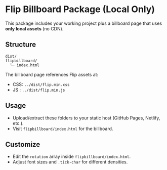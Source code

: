 # Flip Billboard Package (Local Only)
This package includes your working project plus a billboard page that uses **only local assets** (no CDN).

## Structure
```
dist/
flipbillboard/
  └─ index.html

```

The billboard page references Flip assets at:
- CSS: `../dist/flip.min.css`
- JS : `../dist/flip.min.js`


## Usage
- Upload/extract these folders to your static host (GitHub Pages, Netlify, etc.).
- Visit `flipbillboard/index.html` for the billboard.

## Customize
- Edit the `rotation` array inside `flipbillboard/index.html`.
- Adjust font sizes and `.tick-char` for different densities.
